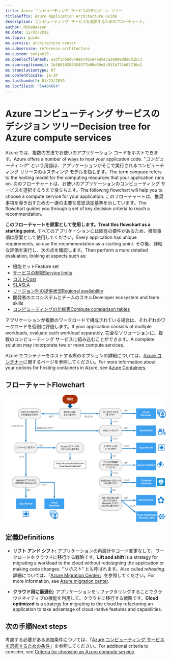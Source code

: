 ```yaml
---
title: Azure コンピューティング サービスのデシジョン ツリー
titleSuffix: Azure Application Architecture Guide
description: コンピューティング サービスを選択するためのフローチャート。
author: MikeWasson
ms.date: 11/03/2018
ms.topic: guide
ms.service: architecture-center
ms.subservice: reference-architecture
ms.custom: seojan19
ms.openlocfilehash: e3df1cbdd049e8c40597a85eca29899d8d0d1bc3
ms.sourcegitcommit: 1b50810208354577b00e89e5c031b774b02736e2
ms.translationtype: HT
ms.contentlocale: ja-JP
ms.lasthandoff: 01/23/2019
ms.locfileid: "54484654"
---
```

# <a name="decision-tree-for-azure-compute-services"></a><span data-ttu-id="64c97-103">Azure コンピューティング サービスのデシジョン ツリー</span><span class="sxs-lookup"><span data-stu-id="64c97-103">Decision tree for Azure compute services</span></span>

<span data-ttu-id="64c97-104">Azure では、複数の方法でお使いのアプリケーション コードをホストできます。</span><span class="sxs-lookup"><span data-stu-id="64c97-104">Azure offers a number of ways to host your application code.</span></span> <span data-ttu-id="64c97-105">"*コンピューティング*" という用語は、アプリケーションがそこで実行されるコンピューティング リソースのホスティング モデルを指します。</span><span class="sxs-lookup"><span data-stu-id="64c97-105">The term *compute* refers to the hosting model for the computing resources that your application runs on.</span></span> <span data-ttu-id="64c97-106">次のフローチャートは、お使いのアプリケーションのコンピューティング サービスを選択するうえで役立ちます。</span><span class="sxs-lookup"><span data-stu-id="64c97-106">The following flowchart will help you to choose a compute service for your application.</span></span> <span data-ttu-id="64c97-107">このフローチャートは、推奨事項を導き出すための一連の主要な意思決定基準を示しています。</span><span class="sxs-lookup"><span data-stu-id="64c97-107">The flowchart guides you through a set of key decision criteria to reach a recommendation.</span></span>

<span data-ttu-id="64c97-108">**このフローチャートを原案として使用します。**</span><span class="sxs-lookup"><span data-stu-id="64c97-108">**Treat this flowchart as a starting point.**</span></span> <span data-ttu-id="64c97-109">すべてのアプリケーションには固有の要件があるため、推奨事項は原案として使用してください。</span><span class="sxs-lookup"><span data-stu-id="64c97-109">Every application has unique requirements, so use the recommendation as a starting point.</span></span> <span data-ttu-id="64c97-110">その後、詳細な評価を実行し、次の点を確認します。</span><span class="sxs-lookup"><span data-stu-id="64c97-110">Then perform a more detailed evaluation, looking at aspects such as:</span></span>

- <span data-ttu-id="64c97-111">機能セット</span><span class="sxs-lookup"><span data-stu-id="64c97-111">Feature set</span></span>
- [<span data-ttu-id="64c97-112">サービスの制限</span><span class="sxs-lookup"><span data-stu-id="64c97-112">Service limits</span></span>](/azure/azure-subscription-service-limits)
- [<span data-ttu-id="64c97-113">コスト</span><span class="sxs-lookup"><span data-stu-id="64c97-113">Cost</span></span>](https://azure.microsoft.com/pricing/)
- [<span data-ttu-id="64c97-114">SLA</span><span class="sxs-lookup"><span data-stu-id="64c97-114">SLA</span></span>](https://azure.microsoft.com/support/legal/sla/)
- [<span data-ttu-id="64c97-115">リージョン別の提供状況</span><span class="sxs-lookup"><span data-stu-id="64c97-115">Regional availability</span></span>](https://azure.microsoft.com/global-infrastructure/services/)
- <span data-ttu-id="64c97-116">開発者のエコシステムとチームのスキル</span><span class="sxs-lookup"><span data-stu-id="64c97-116">Developer ecosystem and team skills</span></span>
- [<span data-ttu-id="64c97-117">コンピューティングの比較表</span><span class="sxs-lookup"><span data-stu-id="64c97-117">Compute comparison tables</span></span>](./compute-comparison.md)

<span data-ttu-id="64c97-118">アプリケーションが複数のワークロードで構成されている場合は、それぞれのワークロードを個別に評価します。</span><span class="sxs-lookup"><span data-stu-id="64c97-118">If your application consists of multiple workloads, evaluate each workload separately.</span></span> <span data-ttu-id="64c97-119">完全なソリューションに、複数のコンピューティング サービスに組み込むことができます。</span><span class="sxs-lookup"><span data-stu-id="64c97-119">A complete solution may incorporate two or more compute services.</span></span>

<span data-ttu-id="64c97-120">Azure でコンテナーをホストする際のオプションの詳細については、[Azure コンテナー](https://azure.microsoft.com/overview/containers/)に関するページを参照してください。</span><span class="sxs-lookup"><span data-stu-id="64c97-120">For more information about your options for hosting containers in Azure, see [Azure Containers](https://azure.microsoft.com/overview/containers/).</span></span>

## <a name="flowchart"></a><span data-ttu-id="64c97-121">フローチャート</span><span class="sxs-lookup"><span data-stu-id="64c97-121">Flowchart</span></span>

![Azure コンピューティング サービスのデシジョン ツリー](../images/compute-decision-tree.svg)

## <a name="definitions"></a><span data-ttu-id="64c97-123">定義</span><span class="sxs-lookup"><span data-stu-id="64c97-123">Definitions</span></span>

- <span data-ttu-id="64c97-124">**リフト アンド シフト:** アプリケーションの再設計やコード変更なしで、ワークロードをクラウドに移行する戦略です。</span><span class="sxs-lookup"><span data-stu-id="64c97-124">**Lift and shift** is a strategy for migrating a workload to the cloud without redesigning the application or making code changes.</span></span> <span data-ttu-id="64c97-125">"*リホスト*" とも呼ばれます。</span><span class="sxs-lookup"><span data-stu-id="64c97-125">Also called *rehosting*.</span></span> <span data-ttu-id="64c97-126">詳細については、「[Azure Migration Center](https://azure.microsoft.com/migration/)」を参照してください。</span><span class="sxs-lookup"><span data-stu-id="64c97-126">For more information, see [Azure migration center](https://azure.microsoft.com/migration/).</span></span>

- <span data-ttu-id="64c97-127">**クラウド用に最適化:** アプリケーションをリファクタリングすることでクラウドネイティブの機能を利用して、クラウドに移行する戦略です。</span><span class="sxs-lookup"><span data-stu-id="64c97-127">**Cloud optimized** is a strategy for migrating to the cloud by refactoring an application to take advantage of cloud-native features and capabilities.</span></span>

## <a name="next-steps"></a><span data-ttu-id="64c97-128">次の手順</span><span class="sxs-lookup"><span data-stu-id="64c97-128">Next steps</span></span>

<span data-ttu-id="64c97-129">考慮する必要がある追加条件については、「[Azure コンピューティング サービスを選択するための条件](./compute-comparison.md)」を参照してください。</span><span class="sxs-lookup"><span data-stu-id="64c97-129">For additional criteria to consider, see [Criteria for choosing an Azure compute service](./compute-comparison.md).</span></span>
